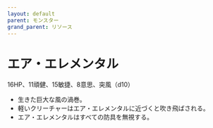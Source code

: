 ```yaml
---
layout: default
parent: モンスター
grand_parent: リソース
---
```


# エア・エレメンタル

16HP、11頑健、15敏捷、8意思、突風（d10）

- 生きた巨大な風の渦巻。
- 軽いクリーチャーはエア・エレメンタルに近づくと吹き飛ばされる。
- エア・エレメンタルはすべての防具を無視する。 
